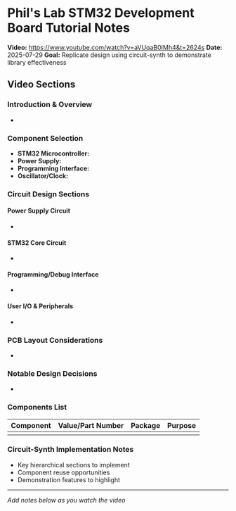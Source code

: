 # Phil's Lab STM32 Development Board Tutorial Notes

**Video:** https://www.youtube.com/watch?v=aVUqaB0IMh4&t=2624s
**Date:** 2025-07-29
**Goal:** Replicate design using circuit-synth to demonstrate library effectiveness

## Video Sections

### Introduction & Overview
- 

### Component Selection
- **STM32 Microcontroller:**
- **Power Supply:**
- **Programming Interface:**
- **Oscillator/Clock:**

### Circuit Design Sections

#### Power Supply Circuit
- 

#### STM32 Core Circuit
- 

#### Programming/Debug Interface
- 

#### User I/O & Peripherals
- 

### PCB Layout Considerations
- 

### Notable Design Decisions
- 

### Components List
| Component | Value/Part Number | Package | Purpose |
|-----------|------------------|---------|---------|
|           |                  |         |         |

### Circuit-Synth Implementation Notes
- Key hierarchical sections to implement
- Component reuse opportunities
- Demonstration features to highlight

---
*Add notes below as you watch the video*
